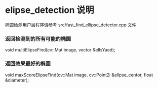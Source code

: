 # elipse_detection 说明

椭圆检测用户层程序请参考 src/fast_find_ellipse_detector.cpp 文件

### 返回检测到的所有可能的椭圆

void multiElipseFind(cv::Mat image, vector<Ellipse> &ellsYaed);

### 返回效果最好的椭圆
void maxScoreElipseFind(cv::Mat image, cv::Point2i &ellpse_centor, float &diameter);